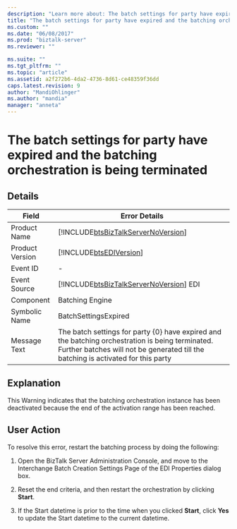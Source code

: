 ```yaml
---
description: "Learn more about: The batch settings for party have expired and the batching orchestration is being terminated"
title: "The batch settings for party have expired and the batching orchestration is being terminated | Microsoft Docs"
ms.custom: ""
ms.date: "06/08/2017"
ms.prod: "biztalk-server"
ms.reviewer: ""

ms.suite: ""
ms.tgt_pltfrm: ""
ms.topic: "article"
ms.assetid: a2f272b6-4da2-4736-8d61-ce48359f36dd
caps.latest.revision: 9
author: "MandiOhlinger"
ms.author: "mandia"
manager: "anneta"
---
```

# The batch settings for party have expired and the batching orchestration is being terminated
## Details  
  
|     Field            |      Error Details                                                                                                                                                                            |
|-----------------|---------------------------------------------------------------------------------------------------------------------------------------------------------------------------------------|
|  Product Name   |                                                  [!INCLUDE[btsBizTalkServerNoVersion](../includes/btsbiztalkservernoversion-md.md)]                                                   |
| Product Version |                                                              [!INCLUDE[btsEDIVersion](../includes/btsediversion-md.md)]                                                               |
|    Event ID     |                                                                                           -                                                                                           |
|  Event Source   |                                                [!INCLUDE[btsBizTalkServerNoVersion](../includes/btsbiztalkservernoversion-md.md)] EDI                                                 |
|    Component    |                                                                                    Batching Engine                                                                                    |
|  Symbolic Name  |                                                                                 BatchSettingsExpired                                                                                  |
|  Message Text   | The batch settings for party {0} have expired and the batching orchestration is being terminated. Further batches will not be generated till the batching is activated for this party |
  
## Explanation  
 This Warning indicates that the batching orchestration instance has been deactivated because the end of the activation range has been reached.  
  
## User Action  
 To resolve this error, restart the batching process by doing the following:  
  
1.  Open the BizTalk Server Administration Console, and move to the Interchange Batch Creation Settings Page of the EDI Properties dialog box.  
  
2.  Reset the end criteria, and then restart the orchestration by clicking **Start**.  
  
3.  If the Start datetime is prior to the time when you clicked **Start**, click **Yes** to update the Start datetime to the current datetime.
